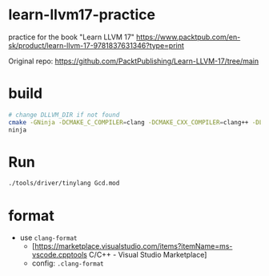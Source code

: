# learn-llvm17-practice
practice for the book "Learn LLVM 17" https://www.packtpub.com/en-sk/product/learn-llvm-17-9781837631346?type=print

Original repo: https://github.com/PacktPublishing/Learn-LLVM-17/tree/main

# build

```bash
# change DLLVM_DIR if not found
cmake -GNinja -DCMAKE_C_COMPILER=clang -DCMAKE_CXX_COMPILER=clang++ -DLLVM_DIR=/usr/local/bin ./
ninja
```

# Run

```bash
./tools/driver/tinylang Gcd.mod
```

# format

- use `clang-format`
    - [https://marketplace.visualstudio.com/items?itemName=ms-vscode.cpptools C/C++ - Visual Studio Marketplace]
    - config: `.clang-format`
